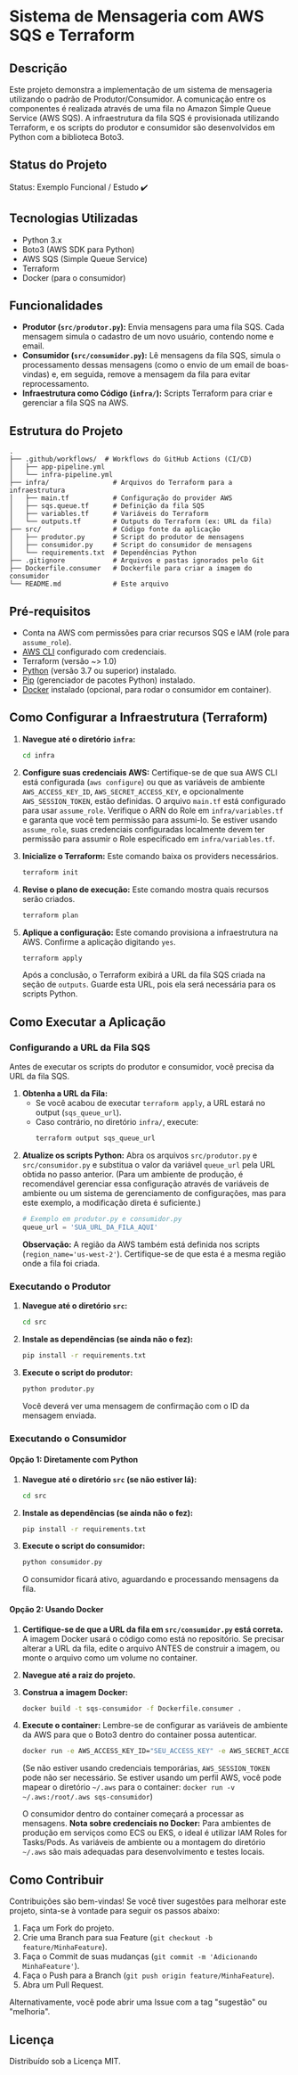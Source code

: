 # Sistema de Mensageria com AWS SQS e Terraform

## Descrição

Este projeto demonstra a implementação de um sistema de mensageria utilizando o padrão de Produtor/Consumidor. A comunicação entre os componentes é realizada através de uma fila no Amazon Simple Queue Service (AWS SQS). A infraestrutura da fila SQS é provisionada utilizando Terraform, e os scripts do produtor e consumidor são desenvolvidos em Python com a biblioteca Boto3.

## Status do Projeto

Status: Exemplo Funcional / Estudo :heavy_check_mark:

## Tecnologias Utilizadas

*   Python 3.x
*   Boto3 (AWS SDK para Python)
*   AWS SQS (Simple Queue Service)
*   Terraform
*   Docker (para o consumidor)

## Funcionalidades

*   **Produtor (`src/produtor.py`):** Envia mensagens para uma fila SQS. Cada mensagem simula o cadastro de um novo usuário, contendo nome e email.
*   **Consumidor (`src/consumidor.py`):** Lê mensagens da fila SQS, simula o processamento dessas mensagens (como o envio de um email de boas-vindas) e, em seguida, remove a mensagem da fila para evitar reprocessamento.
*   **Infraestrutura como Código (`infra/`):** Scripts Terraform para criar e gerenciar a fila SQS na AWS.

## Estrutura do Projeto

```
.
├── .github/workflows/  # Workflows do GitHub Actions (CI/CD)
│   ├── app-pipeline.yml
│   └── infra-pipeline.yml
├── infra/                # Arquivos do Terraform para a infraestrutura
│   ├── main.tf           # Configuração do provider AWS
│   ├── sqs.queue.tf      # Definição da fila SQS
│   ├── variables.tf      # Variáveis do Terraform
│   └── outputs.tf        # Outputs do Terraform (ex: URL da fila)
├── src/                  # Código fonte da aplicação
│   ├── produtor.py       # Script do produtor de mensagens
│   ├── consumidor.py     # Script do consumidor de mensagens
│   └── requirements.txt  # Dependências Python
├── .gitignore            # Arquivos e pastas ignorados pelo Git
├── Dockerfile.consumer   # Dockerfile para criar a imagem do consumidor
└── README.md             # Este arquivo
```

## Pré-requisitos

*   Conta na AWS com permissões para criar recursos SQS e IAM (role para `assume_role`).
*   [AWS CLI](https://aws.amazon.com/cli/) configurado com credenciais.
*   Terraform (versão ~> 1.0)
*   [Python](https://www.python.org/downloads/) (versão 3.7 ou superior) instalado.
*   [Pip](https://pip.pypa.io/en/stable/installation/) (gerenciador de pacotes Python) instalado.
*   [Docker](https://www.docker.com/get-started) instalado (opcional, para rodar o consumidor em container).

## Como Configurar a Infraestrutura (Terraform)

1.  **Navegue até o diretório `infra`:**
    ```bash
    cd infra
    ```
2.  **Configure suas credenciais AWS:**
    Certifique-se de que sua AWS CLI está configurada (`aws configure`) ou que as variáveis de ambiente `AWS_ACCESS_KEY_ID`, `AWS_SECRET_ACCESS_KEY`, e opcionalmente `AWS_SESSION_TOKEN`, estão definidas.
    O arquivo `main.tf` está configurado para usar `assume_role`. Verifique o ARN do Role em `infra/variables.tf` e garanta que você tem permissão para assumi-lo. Se estiver usando `assume_role`, suas credenciais configuradas localmente devem ter permissão para assumir o Role especificado em `infra/variables.tf`.

3.  **Inicialize o Terraform:**
    Este comando baixa os providers necessários.
    ```bash
    terraform init
    ```
4.  **Revise o plano de execução:**
    Este comando mostra quais recursos serão criados.
    ```bash
    terraform plan
    ```
5.  **Aplique a configuração:**
    Este comando provisiona a infraestrutura na AWS. Confirme a aplicação digitando `yes`.
    ```bash
    terraform apply
    ```
    Após a conclusão, o Terraform exibirá a URL da fila SQS criada na seção de `outputs`. Guarde esta URL, pois ela será necessária para os scripts Python.

## Como Executar a Aplicação

### Configurando a URL da Fila SQS

Antes de executar os scripts do produtor e consumidor, você precisa da URL da fila SQS.
1.  **Obtenha a URL da Fila:**
    *   Se você acabou de executar `terraform apply`, a URL estará no output (`sqs_queue_url`).
    *   Caso contrário, no diretório `infra/`, execute:
        ```bash
        terraform output sqs_queue_url
        ```
2.  **Atualize os scripts Python:**
    Abra os arquivos `src/produtor.py` e `src/consumidor.py` e substitua o valor da variável `queue_url` pela URL obtida no passo anterior. (Para um ambiente de produção, é recomendável gerenciar essa configuração através de variáveis de ambiente ou um sistema de gerenciamento de configurações, mas para este exemplo, a modificação direta é suficiente.)
    ```python
    # Exemplo em produtor.py e consumidor.py
    queue_url = 'SUA_URL_DA_FILA_AQUI'
    ```
    **Observação:** A região da AWS também está definida nos scripts (`region_name='us-west-2'`). Certifique-se de que esta é a mesma região onde a fila foi criada.

### Executando o Produtor

1.  **Navegue até o diretório `src`:**
    ```bash
    cd src
    ```
2.  **Instale as dependências (se ainda não o fez):**
    ```bash
    pip install -r requirements.txt
    ```
3.  **Execute o script do produtor:**
    ```bash
    python produtor.py
    ```
    Você deverá ver uma mensagem de confirmação com o ID da mensagem enviada.

### Executando o Consumidor

#### Opção 1: Diretamente com Python

1.  **Navegue até o diretório `src` (se não estiver lá):**
    ```bash
    cd src
    ```
2.  **Instale as dependências (se ainda não o fez):**
    ```bash
    pip install -r requirements.txt
    ```
3.  **Execute o script do consumidor:**
    ```bash
    python consumidor.py
    ```
    O consumidor ficará ativo, aguardando e processando mensagens da fila.

#### Opção 2: Usando Docker

1.  **Certifique-se de que a URL da fila em `src/consumidor.py` está correta.** A imagem Docker usará o código como está no repositório. Se precisar alterar a URL da fila, edite o arquivo ANTES de construir a imagem, ou monte o arquivo como um volume no container.
2.  **Navegue até a raiz do projeto.**
3.  **Construa a imagem Docker:**
    ```bash
    docker build -t sqs-consumidor -f Dockerfile.consumer .
    ```
4.  **Execute o container:**
    Lembre-se de configurar as variáveis de ambiente da AWS para que o Boto3 dentro do container possa autenticar.
    ```bash
    docker run -e AWS_ACCESS_KEY_ID="SEU_ACCESS_KEY" -e AWS_SECRET_ACCESS_KEY="SEU_SECRET_KEY" -e AWS_SESSION_TOKEN="SEU_SESSION_TOKEN" sqs-consumidor
    ```
    (Se não estiver usando credenciais temporárias, `AWS_SESSION_TOKEN` pode não ser necessário. Se estiver usando um perfil AWS, você pode mapear o diretório `~/.aws` para o container: `docker run -v ~/.aws:/root/.aws sqs-consumidor`)

    O consumidor dentro do container começará a processar as mensagens.
    **Nota sobre credenciais no Docker:** Para ambientes de produção em serviços como ECS ou EKS, o ideal é utilizar IAM Roles for Tasks/Pods. As variáveis de ambiente ou a montagem do diretório `~/.aws` são mais adequadas para desenvolvimento e testes locais.

## Como Contribuir

Contribuições são bem-vindas! Se você tiver sugestões para melhorar este projeto, sinta-se à vontade para seguir os passos abaixo:
1.  Faça um Fork do projeto.
2.  Crie uma Branch para sua Feature (`git checkout -b feature/MinhaFeature`).
3.  Faça o Commit de suas mudanças (`git commit -m 'Adicionando MinhaFeature'`).
4.  Faça o Push para a Branch (`git push origin feature/MinhaFeature`).
5.  Abra um Pull Request.

Alternativamente, você pode abrir uma Issue com a tag "sugestão" ou "melhoria".

## Licença

Distribuído sob a Licença MIT.
